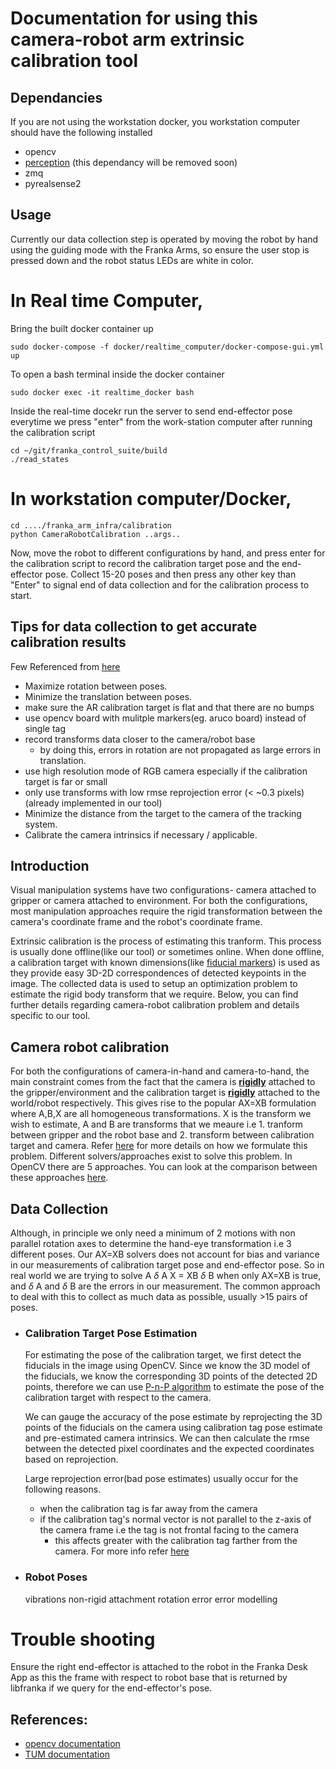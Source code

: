 # Documentation for using this camera-robot arm extrinsic calibration tool 


## Dependancies
If you are not using the workstation docker, you workstation computer should have the following installed 

- opencv 
- [perception](https://github.com/BerkeleyAutomation/perception) (this dependancy will be removed soon)
- zmq 
- pyrealsense2 

## Usage
Currently our data collection step is operated by moving the robot by hand using the guiding mode with the Franka Arms, so ensure the user stop is pressed down and the robot status LEDs are white in color. 
# In Real time Computer,
Bring the built docker container up 
```
sudo docker-compose -f docker/realtime_computer/docker-compose-gui.yml up 
```

To open a bash terminal inside the docker container 
```
sudo docker exec -it realtime_docker bash
```
Inside the real-time docekr run the server to send end-effector pose everytime we press "enter" from the work-station computer after running the calibration script
```
cd ~/git/franka_control_suite/build 
./read_states
```
# In workstation computer/Docker,
```
cd ..../franka_arm_infra/calibration
python CameraRobotCalibration ..args..
```
Now, move the robot to different configurations by hand, and press enter for the calibration script to record the calibration target pose and the end-effector pose. Collect 15-20 poses and then press any other key than "Enter" to signal end of data collection and for the calibration process to start. 

## Tips for data collection to get accurate calibration results
Few Referenced from [here](https://github.com/IFL-CAMP/easy_handeye#:~:text=can%27t%20hurt%20either.-,Tips%20for%20accuracy,-The%20following%20tips)
- Maximize rotation between poses.
- Minimize the translation between poses.
- make sure the AR calibration target is flat and that there are no bumps
- use opencv board with mulitple markers(eg. aruco board) instead of single tag 
- record transforms data closer to the camera/robot base 
    - by doing this, errors in rotation are not propagated as large errors in translation. 
- use high resolution mode of RGB camera especially if the calibration target is far or small
- only use transforms with low rmse reprojection error (< ~0.3 pixels) (already implemented in our tool)
- Minimize the distance from the target to the camera of the tracking system.
- Calibrate the camera intrinsics if necessary / applicable.


## Introduction 
Visual manipulation systems have two configurations- camera attached to gripper or camera attached to environment. For both the configurations, most manipulation approaches require the rigid transformation between the camera's coordinate frame and the robot's coordinate frame. 

Extrinsic calibration is the process of estimating this tranform. This process is usually done offline(like our tool) or sometimes online. When done offline, a calibration target with known dimensions(like [fiducial markers](/https://link.springer.com/content/pdf/10.1007/s10846-020-01307-9.pdf)) is used as they provide easy 3D-2D correspondences of detected keypoints in the image. The collected data is used to setup an optimization problem to estimate the rigid body transform that we require. Below, you can find further details regarding camera-robot calibration problem and details specific to our tool. 

## Camera robot calibration 

For both the configurations of camera-in-hand and camera-to-hand, the main constraint comes from the fact that the camera is <ins>**rigidly**</ins> attached to the gripper/environment and the calibration target is <ins>**rigidly**</ins> attached to the world/robot respectively. This gives rise to the popular AX=XB formulation where A,B,X are all homogeneous transformations. X is the transform we wish to estimate, A and B are transforms that we meaure i.e 1. tranform between gripper and the robot base and 2. transform between calibration target and camera. Refer [here](https://docs.opencv.org/4.5.4/d9/d0c/group__calib3d.html#gaebfc1c9f7434196a374c382abf43439b) for more details on how we formulate this problem. Different solvers/approaches exist to solve this problem. In OpenCV there are 5 approaches. You can look at the comparison between these approaches [here](https://journals.plos.org/plosone/article?id=10.1371/journal.pone.0273261).   

## Data Collection 
Although, in principle we only need a minimum of 2 motions with non parallel rotation axes to determine the hand-eye transformation i.e  3 different poses. Our AX=XB solvers does not account for bias and variance in our measurements of calibration target pose and end-effector pose. So in real world we are trying to solve A $\delta$ A X = XB $\delta$ B when only AX=XB is true, and $\delta$ A and $\delta$ B are the errors in our measurement. The common approach to deal with this to collect as much data as possible, usually >15 pairs of poses. 

- ### Calibration Target Pose Estimation 
    For estimating the pose of the calibration target, we first detect the fiducials in the image using OpenCV. Since we know the 3D model of the fiducials, we know the corresponding 3D points of the detected 2D points, therefore we can use [P-n-P algorithm](https://docs.opencv.org/3.4/d9/d0c/group__calib3d.html#ga357634492a94efe8858d0ce1509da869) to estimate the pose of the calibration target with respect to the camera. 

    We can gauge the accuracy of the pose estimate by reprojecting the 3D points of the fiducials on the camera using calibration tag pose estimate and pre-estimated camera intrinsics. We can then calculate the rmse between the detected pixel coordinates and the expected coordinates based on reprojection. 

    Large reprojection error(bad pose estimates) usually occur for the following reasons. 
    - when the calibration tag is far away from the camera 
    - if the calibration tag's normal vector is not parallel to the z-axis of the camera frame i.e the tag is not frontal facing to the camera 
        - this affects greater with the calibration tag farther from the camera. For more info refer [here](https://www.semanticscholar.org/paper/Analysis-of-Tracking-Accuracy-for-Single-Camera-Pentenrieder/70c5d9b33a978ff2d03eeaa627afaf4f6f609a1f) 
  
- ### Robot Poses 
    vibrations
    non-rigid attachment 
    rotation error 
    error modelling




# Trouble shooting
Ensure the right end-effector is attached to the robot in the Franka Desk App as this the frame with respect to robot base that is returned by libfranka if we query for the end-effector's pose. 

## References: 
- [opencv documentation]( https://docs.opencv.org/4.5.4/d9/d0c/group__calib3d.html#gaebfc1c9f7434196a374c382abf43439b)
- [TUM documentation](https://campar.in.tum.de/Chair/HandEyeCalibration)
